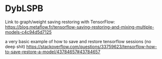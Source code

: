 # DybLSPB

Link to graph/weight saving restoring with TensorFlow:
https://blog.metaflow.fr/tensorflow-saving-restoring-and-mixing-multiple-models-c4c94d5d7125

a very basic example of how to save and restore tensorflow sessions (no deep shit)
https://stackoverflow.com/questions/33759623/tensorflow-how-to-save-restore-a-model/43784657#43784657